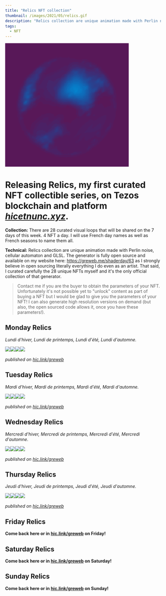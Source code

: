 ```yaml
---
title: "Relics NFT collection"
thumbnail: /images/2021/05/relics.gif
description: "Relics collection are unique animation made with Perlin noise, cellular automaton and GLSL."
tags:
  - NFT
---
```


<img width="400" src="/images/2021/05/relics.gif" />

# Releasing **Relics**, my first curated NFT collectible series, on Tezos blockchain and platform [_hicetnunc.xyz_](https://hic.link/greweb).

**Collection:** There are 28 curated visual loops that will be shared on the 7 days of this week. 4 NFT a day. I will use French day names as well as French seasons to name them all.

**Technical:** Relics collection are unique animation made with Perlin noise, cellular automaton and GLSL. The generator is fully open source and available on my website here: https://greweb.me/shaderday/63 as I strongly believe in open sourcing literally everything I do even as an artist. That said, I curated carefully the 28 unique NFTs myself and it's the only official collection of that generator.

> Contact me if you are the buyer to obtain the parameters of your NFT. Unfortunately it's not possible yet to "unlock" content as part of buying a NFT but I would be glad to give you the parameters of your NFT! I can also generate high resolution versions on demand (but also, the open sourced code allows it, once you have these parameters!).

## Monday Relics

_Lundi d'hiver, Lundi de printemps, Lundi d'été, Lundi d'automne._

<a href="https://www.hicetnunc.xyz/objkt/61391"><img src="https://cloudflare-ipfs.com/ipfs/QmSbZ7iK1S2aDKtTM4HLkzjZrMCwgyDhNbqum8kQTfF44N" width="25%"/></a><a href="https://www.hicetnunc.xyz/objkt/61403"><img src="https://cloudflare-ipfs.com/ipfs/QmbGrg2mckEbz5u6ShuQi5SbRcUKkEiY9S8irExUiJLizS" width="25%"/></a><a href="https://www.hicetnunc.xyz/objkt/61410"><img src="https://cloudflare-ipfs.com/ipfs/QmZSQduPnXvmWvFo8JdC3WrxjzU9MbaKGD2JtywtWRq6C8" width="25%"/></a><a href="https://www.hicetnunc.xyz/objkt/61413"><img src="https://cloudflare-ipfs.com/ipfs/Qmb2qS5Vp7YPfW5KqqgEm4aFqeTaGv2RXb81j1mG9dcLqL" width="25%"/></a>

_published on [hic.link/greweb](https://hic.link/greweb)_

## Tuesday Relics

_Mardi d'hiver, Mardi de printemps, Mardi d'été, Mardi d'automne._

<a href="https://www.hicetnunc.xyz/objkt/63131"><img src="https://cloudflare-ipfs.com/ipfs/QmQHcBZ18wYDMq2B2i7AfQFC1e5CJytgsYxYzuanJ8Zxuy" width="25%"/></a><a href="https://www.hicetnunc.xyz/objkt/63126"><img src="https://cloudflare-ipfs.com/ipfs/QmZRfP9fNKWRizNzHEiB4yHFPTSAuij53XJzXdeqz2qqNu" width="25%"/></a><a href="https://www.hicetnunc.xyz/objkt/62848"><img src="https://cloudflare-ipfs.com/ipfs/QmT4xPg39PyVDEYGSi1BRce62jJnt2w8SmCDxEYJaZ47cQ" width="25%"/></a><a href="https://www.hicetnunc.xyz/objkt/62839"><img src="https://cloudflare-ipfs.com/ipfs/QmXrWE4csSkPXYRg3BqhFmKVCzbXGDtNLRkku6Gc2PCY2Y" width="25%"/></a>

_published on [hic.link/greweb](https://hic.link/greweb)_

## Wednesday Relics

_Mercredi d'hiver, Mercredi de printemps, Mercredi d'été, Mercredi d'automne._

<a href="https://www.hicetnunc.xyz/objkt/64885"><img src="https://cloudflare-ipfs.com/ipfs/QmcwpMrbg3n3iNo1TgQUS5LarKwFwz6kK9wexkc38ybRgT" width="25%"/></a><a href="https://www.hicetnunc.xyz/objkt/64874"><img src="https://cloudflare-ipfs.com/ipfs/QmeDzVu5G1wLJxEsDXJXtdiJpMWAiRDfJnRgx16VmGH96X" width="25%"/></a><a href="https://www.hicetnunc.xyz/objkt/64863"><img src="https://cloudflare-ipfs.com/ipfs/QmZuJcvNG2T7sCn959CWEuHZxi1C2Nr5H5JzbV6Sp5Pz3p" width="25%"/></a><a href="https://www.hicetnunc.xyz/objkt/64852"><img src="https://cloudflare-ipfs.com/ipfs/Qmcomh1sD8L6wewENSWnqLT4akpRwrDpgABy8viu68b9Ua" width="25%"/></a>

_published on [hic.link/greweb](https://hic.link/greweb)_

## Thursday Relics

_Jeudi d'hiver, Jeudi de printemps, Jeudi d'été, Jeudi d'automne._

<a href="https://www.hicetnunc.xyz/objkt/66703"><img src="https://cloudflare-ipfs.com/ipfs/QmRe8RwPjLhatKbSMV5YGf3TDBKdB8W7xVnM8zQzNqe3dM" width="25%"/></a><a href="https://www.hicetnunc.xyz/objkt/66686"><img src="https://cloudflare-ipfs.com/ipfs/QmNpPhofb4eJJq7YCDpjba8t3fNFQkY8W9ryM2iSreWkwB" width="25%"/></a><a href="https://www.hicetnunc.xyz/objkt/66683"><img src="https://cloudflare-ipfs.com/ipfs/QmRN9L8PhKmfb4uM2LsFb2C2Gxa3YHZ7KQFZsSbSAUAMZ6" width="25%"/></a><a href="https://www.hicetnunc.xyz/objkt/66674"><img src="https://cloudflare-ipfs.com/ipfs/QmXh2RAdgP841oJWdyMtBSQ78XnYQwHzEkTF8qze6hnbCn" width="25%"/></a>

_published on [hic.link/greweb](https://hic.link/greweb)_

## Friday Relics

**Come back here or in [hic.link/greweb](https://hic.link/greweb) on Friday!**

## Saturday Relics

**Come back here or in [hic.link/greweb](https://hic.link/greweb) on Saturday!**

## Sunday Relics

**Come back here or in [hic.link/greweb](https://hic.link/greweb) on Sunday!**
